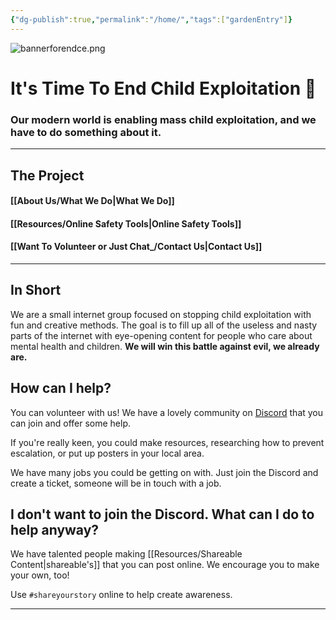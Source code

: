 ```yaml
---
{"dg-publish":true,"permalink":"/home/","tags":["gardenEntry"]}
---
```


![bannerforendce.png](/img/user/images/bannerforendce.png)
# It's Time To End Child Exploitation 🌺
### Our modern world is enabling mass child exploitation, and we have to do something about it.

---
## The Project

#### [[About Us/What We Do\|What We Do]] 
#### [[Resources/Online Safety Tools\|Online Safety Tools]]
#### [[Want To Volunteer or Just Chat_/Contact Us\|Contact Us]] 

---
## In Short

We are a small internet group focused on stopping child exploitation with fun and creative methods. The goal is to fill up all of the useless and nasty parts of the internet with eye-opening content for people who care about mental health and children. **We will win this battle against evil, we already are.**

## How can I help?

You can volunteer with us! We have a lovely community on [Discord](https://linktr.ee/wheatfarms) that you can join and offer some help. 

If you're really keen, you could make resources, researching how to prevent escalation, or put up posters in your local area.

We have many jobs you could be getting on with. Just join the Discord and create a ticket, someone will be in touch with a job.
## I don't want to join the Discord. What can I do to help anyway?

We have talented people making [[Resources/Shareable Content\|shareable's]] that you can post online. We encourage you to make your own, too!

Use `#shareyourstory` online to help create awareness.

---


